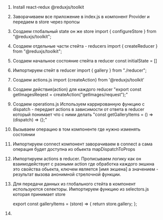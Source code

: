 1. Install react-redux @reduxjs/toolkit

2. Заворачиваем все приложение в index.js в компонент Provider и передаем в store через пропсы
   <Provider store={store}>

3. Coздаем глобальный state он же store
   import { configureStore } from "@reduxjs/toolkit";

4. Создаем отдельные части стейта - reducers
   import { createReducer } from "@reduxjs/toolkit";

5. Создаем начальное состояние стейта в reducer
   const initialState = []

6. Импортируем стейт в reducer
   import { gallery } from "./reducer";

7. Coздаем actions.js
   import {createAction} from '@reduxjs/toolkit'

8. Cоздаем действия(action) для каждого reducer
   "export const getImagesReqest = createAction("getImages/request");"

9. Создаем operations.js
   Используем каррированную функцию с dispatch - передает actions в зависимости от ответа в reducer который понимает что с ними делать
   "const getGalleryItems = () => (dispatch) => {};"

10. Вызываем операцию в том компоненте где нужно изменять состоянии
11. Импортируем connect компонент заворачиваем в connect а сама операция будет доступна из обьекта mapDispatchToProps

12. Импортируем actions в reducer. Прописываем логику как он взаимодействует с разными action где обработка каждого экшкна это свойства обьекта, ключем является [имя экшена] а значением - результат вызова анонимной стрелочной функции.

13. Для передачи данных из глобального стейта в компонент используются селекторы. Импортируем функцию из selectors.js которая принимает store

    export const galleryItems = (store) => {
    return store.gallery;
    };

14.
